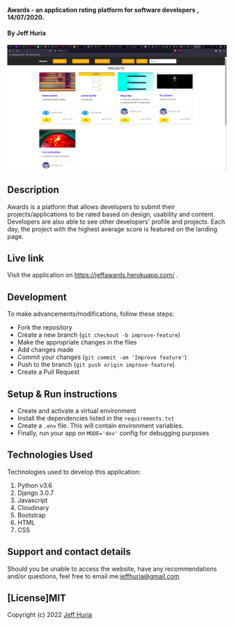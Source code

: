 #### Awards - an application rating platform for software developers , 14/07/2020.
#### By Jeff Huria
<img src="./static/images/Screenshot.png"
     alt="landing"
     style="width=100%;" />
## Description
Awards is a platform that allows developers to submit their projects/applications to be rated based on design, usability and content. Developers are also able to see other developers' profile and projects. Each day, the project with the highest average score is featured on the landing page.

## Live link
Visit the application on https://jeffawards.herokuapp.com/ .

## Development
To make advancements/modifications, follow these steps:

- Fork the repository
- Create a new branch (`git checkout -b improve-feature`)
- Make the appropriate changes in the files
- Add changes made
- Commit your changes (`git commit -am 'Improve feature'`)
- Push to the branch (`git push origin improve-feature`)
- Create a Pull Request 

## Setup & Run instructions
- Create and activate a virtual environment
- Install the dependencies listed in the `requirements.txt`
- Create a `.env` file. This will contain environment variables.
- Finally, run your app on `MODE='dev'` config for debugging purposes

## Technologies Used
Technologies used to develop this application:

1. Python v3.6
2. Django 3.0.7
3. Javascript
4. Cloudinary
5. Bootstrap
6. HTML 
7. CSS


## Support and contact details

Should you be unable to access the website, have any recommendations and/or questions, feel free to email me:[jeffhuria@gmail.com](mailto:jeffhuria@gmail.com)

## [License]MIT

Copyright (c) 2022 [Jeff Huria](https://github.com/JKLLR)  